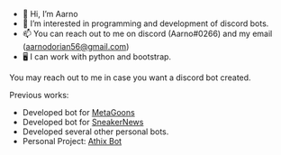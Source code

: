 - 👋 Hi, I’m Aarno
- 👀 I’m interested in programming and development of discord bots.
- 📫 You can reach out to me on discord (Aarno#0266) and my email (aarnodorian56@gmail.com)
- 🖥️ I can work with python and bootstrap.
 
You may reach out to me in case you want a discord bot created.

Previous works:

- Developed bot for [MetaGoons](https://discord.gg/FccAYSGwpt)
- Developed bot for [SneakerNews](https://instagram.com/sneakernews?utm_medium=copy_link)
- Developed several other personal bots. 
- Personal Project: [Athix Bot](https://top.gg/bot/821412547097395302)

